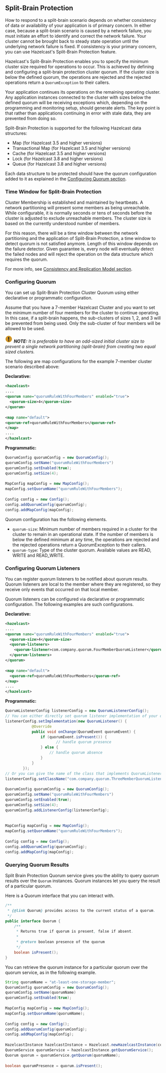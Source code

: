 ## Split-Brain Protection

How to respond to a split-brain scenario depends on whether consistency of data or availability of your application is of primary concern. In either case, because a split-brain scenario is caused by a network failure, you must initiate an effort to identify and correct the network failure. Your cluster cannot be brought back to steady state operation until the underlying network failure is fixed. If consistency is your primary concern, you can use Hazelcast's  Split-Brain Protection feature.

Hazelcast's Split-Brain Protection enables you to specify the minimum cluster size required for operations to occur. This is achieved by defining and configuring a split-brain protection cluster quorum. If the cluster size is below the defined quorum, the operations are rejected and the rejected operations return a `QuorumException` to their callers.

Your application continues its operations on the remaining operating cluster. Any application instances connected to the cluster with sizes below the defined quorum will be receiving exceptions which, depending on the programming and monitoring setup, should generate alerts. The key point is that rather than applications continuing in error with stale data, they are prevented from doing so.

Split-Brain Protection is supported for the following Hazelcast data structures:

* Map (for Hazelcast 3.5 and higher versions)
* Transactional Map (for Hazelcast 3.5 and higher versions)
* Cache (for Hazelcast 3.5 and higher versions)
* Lock (for Hazelcast 3.8 and higher versions)
* Queue (for Hazelcast 3.8 and higher versions)

Each data structure to be protected should have the quorum configuration added to it as explained in the [Configuring Quorum section](#configuring-quorum).

### Time Window for Split-Brain Protection

Cluster Membership is established and maintained by heartbeats. A network partitioning will present some members as being unreachable. While configurable, it is normally seconds or tens of seconds before the cluster is adjusted to exclude unreachable members. The cluster size is based on the currently understood number of members.

For this reason, there will be a time window between the network partitioning and the application of Split-Brain Protection, a time window to detect quorum is not satisfied anymore. Length of this window depends on the failure detector. Given guarantee is, every node will eventually detect the failed nodes and will reject the operation on the data structure which requires the quorum.

For more info, see [Consistency and Replication Model section](#consistency-and-replication-model).


### Configuring Quorum

You can set up Split-Brain Protection Cluster Quorum using either declarative or programmatic configuration.

Assume that you have a 7-member Hazelcast Cluster and you want to set the minimum number of four members for the cluster to continue operating. In this case, if a split-brain happens, the sub-clusters of sizes 1, 2, and 3 will be prevented from being used. Only the sub-cluster of four members will be allowed to be used.

![image](images/NoteSmall.jpg) ***NOTE:*** *It is preferable to have an odd-sized initial cluster size to prevent a single network partitioning (split-brain) from creating two equal sized clusters.*


The following are map configurations for the example 7-member cluster scenario described above:

**Declarative:**

```xml
<hazelcast>
....
<quorum name="quorumRuleWithFourMembers" enabled="true">
  <quorum-size>4</quorum-size>
</quorum>

<map name="default">
<quorum-ref>quorumRuleWithFourMembers</quorum-ref>
</map>
....
</hazelcast>

```

**Programmatic:**

```java
QuorumConfig quorumConfig = new QuorumConfig();
quorumConfig.setName("quorumRuleWithFourMembers")
quorumConfig.setEnabled(true);
quorumConfig.setSize(4);

MapConfig mapConfig = new MapConfig();
mapConfig.setQuorumName("quorumRuleWithFourMembers");

Config config = new Config();
config.addQuorumConfig(quorumConfig);
config.addMapConfig(mapConfig);

```

Quorum configuration has the following elements.


- `quorum-size`: Minimum number of members required in a cluster for the cluster to remain in an operational state. If the number of members is below the defined minimum at any time, the operations are rejected and the rejected operations return a QuorumException to their callers.
- `quorum-type`: Type of the cluster quorum. Available values are READ, WRITE and READ_WRITE.



### Configuring Quorum Listeners

You can register quorum listeners to be notified about quorum results. Quorum listeners are local to the member where they are registered, so they receive only events that occurred on that local member.

Quorum listeners can be configured via declarative or programmatic configuration. The following examples are such configurations.

**Declarative:**

```xml
<hazelcast>
....
<quorum name="quorumRuleWithFourMembers" enabled="true">
  <quorum-size>4</quorum-size>
  <quorum-listeners>
    <quorum-listener>com.company.quorum.FourMemberQuorumListener</quorum-listener>
  </quorum-listeners>
</quorum>

<map name="default">
  <quorum-ref>quorumRuleWithFourMembers</quorum-ref>
</map>
....
</hazelcast>
```

**Programmatic:**

```java
QuorumListenerConfig listenerConfig = new QuorumListenerConfig();
// You can either directly set quorum listener implementation of your own
listenerConfig.setImplementation(new QuorumListener() {
            @Override
            public void onChange(QuorumEvent quorumEvent) {
                if (quorumEvent.isPresent()) {
                       // handle quorum presence
                } else {
                    // handle quorum absence
                }
            }
        });
// Or you can give the name of the class that implements QuorumListener interface.
listenerConfig.setClassName("com.company.quorum.ThreeMemberQuorumListener");

QuorumConfig quorumConfig = new QuorumConfig();
quorumConfig.setName("quorumRuleWithFourMembers")
quorumConfig.setEnabled(true);
quorumConfig.setSize(4);
quorumConfig.addListenerConfig(listenerConfig);


MapConfig mapConfig = new MapConfig();
mapConfig.setQuorumName("quorumRuleWithFourMembers");

Config config = new Config();
config.addQuorumConfig(quorumConfig);
config.addMapConfig(mapConfig);
```




### Querying Quorum Results

Split Brain Protection Quorum service gives you the ability to query quorum results over the `Quorum` instances. Quorum instances let you query the result of a particular quorum.

Here is a Quorum interface that you can interact with.

```java
/**
 * {@link Quorum} provides access to the current status of a quorum.
 */
public interface Quorum {
    /**
     * Returns true if quorum is present, false if absent.
     *
     * @return boolean presence of the quorum
     */
    boolean isPresent();
}
```
You can retrieve the quorum instance for a particular quorum over the quorum service, as in the following example.

```java
String quorumName = "at-least-one-storage-member";
QuorumConfig quorumConfig = new QuorumConfig();
quorumConfig.setName(quorumName)
quorumConfig.setEnabled(true);

MapConfig mapConfig = new MapConfig();
mapConfig.setQuorumName(quorumName);

Config config = new Config();
config.addQuorumConfig(quorumConfig);
config.addMapConfig(mapConfig);

HazelcastInstance hazelcastInstance = Hazelcast.newHazelcastInstance(config);
QuorumService quorumService = hazelcastInstance.getQuorumService();
Quorum quorum = quorumService.getQuorum(quorumName);

boolean quorumPresence = quorum.isPresent();

```
